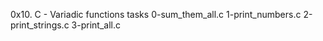 0x10. C - Variadic functions
tasks
0-sum_them_all.c
1-print_numbers.c
2-print_strings.c
3-print_all.c
